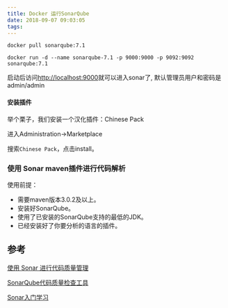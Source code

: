 ```yaml
---
title: Docker 运行SonarQube
date: 2018-09-07 09:03:05
tags:
---
```


```shell
docker pull sonarqube:7.1
```

```shell
docker run -d --name sonarqube-7.1 -p 9000:9000 -p 9092:9092 sonarqube:7.1
```

启动后访问[http://localhost:9000](http://localhost:9000/)就可以进入sonar了, 默认管理员用户和密码是admin/admin

#### 安装插件

举个栗子，我们安装一个汉化插件：Chinese Pack

进入Administration->Marketplace

搜索`Chinese Pack`，点击install。

### 使用 Sonar maven插件进行代码解析

使用前提：

- 需要maven版本3.0.2及以上。
- 安装好SonarQube。
- 使用了已安装的SonarQube支持的最低的JDK。
- 已经安装好了你要分析的语言的插件。

## 参考

[使用 Sonar 进行代码质量管理](https://www.jianshu.com/p/4e6fd254045c)

[SonarQube代码质量检查工具](https://my.oschina.net/zzuqiang/blog/843406)

[Sonar入门学习](https://blog.csdn.net/wangjunjun2008/article/details/9407221)

